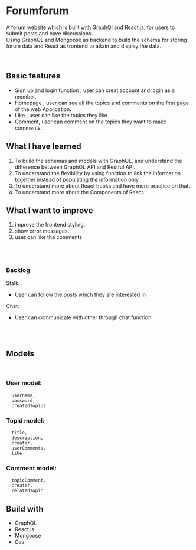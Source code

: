 # Forumforum

A forum website which is built with GraphQl and React.js, for users to submit posts and have discussions.
</br>
Using GraphQL and Mongoose as backend to build the schema for storing forum data and React as frontend to attain and display the data.

</br>

## Basic features

- Sign up and login function , user can creat account and login as a member.
- Homepage , user can see all the topics and comments on the first page of the web Application.
- Like , user can like the topics they like
- Comment, user can comment on the topics they want to make comments.

## What I have learned

1. To build the schemas and models with GraphQL, and understand the difference between GraphQL API and Restful API.
2. To understand the flexibility by using function to link the information together instead of populating the information only.
3. To understand more about React hooks and have more practice on that.
4. To understand more about the Components of React.

## What I want to improve

1. improve the frontend styling.
2. show error messages.
3. user can like the comments

<br><br>

### Backlog

Stalk:

- User can follow the posts which they are interested in

Chat:

- User can communicate with other through chat function

<br><br>

## Models

<br>

### User model:

```
  username,
  password,
  createdTopics
```

### Topid model:

```
  title,
  description,
  creater,
  userComments,
  like
```

### Comment model:

```
  topicComment,
  creater,
  relatedTopic
```

## Build with

- GraphQL
- React.js
- Mongoose
- Css
